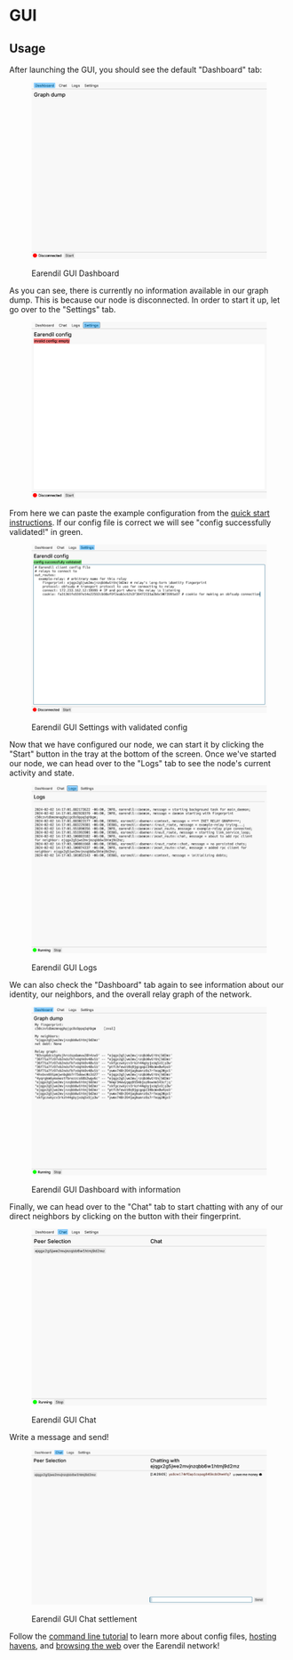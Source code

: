 # GUI

## Usage

After launching the GUI, you should see the default "Dashboard" tab:

<figure><img src="../../.gitbook/assets/image (2).png" alt=""><figcaption><p>Earendil GUI Dashboard</p></figcaption></figure>

As you can see, there is currently no information available in our graph dump. This is because our node is disconnected. In order to start it up, let go over to the "Settings" tab.

<figure><img src="../../.gitbook/assets/image (1).png" alt=""><figcaption></figcaption></figure>

From here we can paste the example configuration from the [quick start instructions](./#config-file). If our config file is correct we will see "config successfully validated!" in green.

<figure><img src="../../.gitbook/assets/image (3).png" alt=""><figcaption><p>Earendil GUI Settings with validated config</p></figcaption></figure>

Now that we have configured our node, we can start it by clicking the "Start" button in the tray at the bottom of the screen. Once we've started our node, we can head over to the "Logs" tab to see the node's current activity and state.

<figure><img src="../../.gitbook/assets/image (5).png" alt=""><figcaption><p>Earendil GUI Logs</p></figcaption></figure>

We can also check the "Dashboard" tab again to see information about our identity, our neighbors, and the overall relay graph of the network.

<figure><img src="../../.gitbook/assets/image (4).png" alt=""><figcaption><p>Earendil GUI Dashboard with information</p></figcaption></figure>

Finally, we can head over to the "Chat" tab to start chatting with any of our direct neighbors by clicking on the button with their fingerprint.

<figure><img src="../../.gitbook/assets/image (7).png" alt=""><figcaption><p>Earendil GUI Chat</p></figcaption></figure>

Write a message and send!

<figure><img src="../../.gitbook/assets/image (10).png" alt=""><figcaption><p>Earendil GUI Chat settlement</p></figcaption></figure>

Follow the [command line tutorial](command-line.md) to learn more about config files, [hosting havens](../using-havens.md), and [browsing the web](../browsing-web.md) over the Earendil network!
